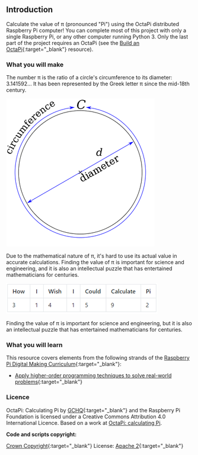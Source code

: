 ## Introduction

Calculate the value of π (pronounced "Pi") using the OctaPi distributed Raspberry Pi computer! You can complete most of this project with only a single Raspberry Pi, or any other computer running Python 3. Only the last part of the project requires an OctaPi (see the [Build an OctaPi](https://projects.raspberrypi.org/en/projects/rpi-python-build-an-octapi){:target="_blank"} resource).

### What you will make

The number π is the ratio of a circle's circumference to its diameter: 3.141592... It has been represented by the Greek letter π since the mid-18th century.

![π is the ratio of a circle’s circumference to its diameter](images/circle_diameter_radius.png)

Due to the mathematical nature of π, it's hard to use its actual value in accurate calculations. Finding the value of π is important for science and engineering, and it is also an intellectual puzzle that has entertained mathematicians for centuries.

![Calculating Pi table](images/calculating-pi-table.png)

Finding the value of π is important for science and engineering, but it is also an intellectual puzzle that has entertained mathematicians for centuries.

### What you will learn
This resource covers elements from the following strands of the [Raspberry Pi Digital Making Curriculum](http://rpf.io/curriculum){:target="_blank"}:

+ [Apply higher-order programming techniques to solve real-world problems](https://curriculum.raspberrypi.org/programming/maker/){:target="_blank"}

### Licence

OctaPi: Calculating Pi by [GCHQ](https://www.gchq.gov.uk/){:target="_blank"} and the Raspberry Pi Foundation is licensed under a Creative Commons Attribution 4.0 International Licence.
Based on a work at [OctaPi: calculating Pi](https://github.com/raspberrypilearning/octapi-calculating-pi).

**Code and scripts copyright:**

[Crown Copyright](https://www.nationalarchives.gov.uk/information-management/re-using-public-sector-information/uk-government-licensing-framework/crown-copyright/){:target="_blank"}
License: [Apache 2](https://www.apache.org/licenses/LICENSE-2.0){:target="_blank"}
